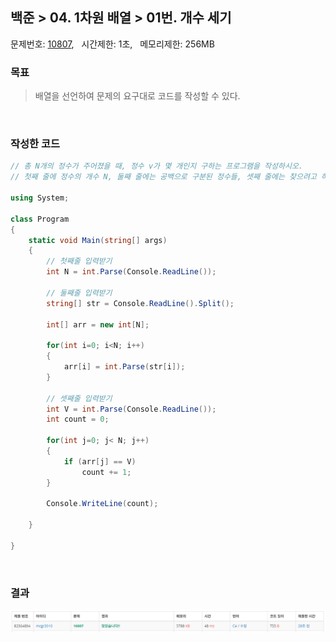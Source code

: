 
## 백준 > 04. 1차원 배열 > 01번. 개수 세기    
문제번호: [10807](https://www.acmicpc.net/problem/10807), &nbsp; 시간제한: 1초, &nbsp; 메모리제한: 256MB

### 목표     
> 배열을 선언하여 문제의 요구대로 코드를 작성할 수 있다.    

<br>

### 작성한 코드   

```cs
// 총 N개의 정수가 주어졌을 때, 정수 v가 몇 개인지 구하는 프로그램을 작성하시오.
// 첫째 줄에 정수의 개수 N, 둘째 줄에는 공백으로 구분된 정수들, 셋째 줄에는 찾으려고 하는 정수 v.

using System;

class Program
{
    static void Main(string[] args)
    {        
        // 첫째줄 입력받기
        int N = int.Parse(Console.ReadLine());

        // 둘째줄 입력받기
        string[] str = Console.ReadLine().Split();

        int[] arr = new int[N];

        for(int i=0; i<N; i++)
        {
            arr[i] = int.Parse(str[i]);
        }

        // 셋째줄 입력받기
        int V = int.Parse(Console.ReadLine());
        int count = 0;

        for(int j=0; j< N; j++)
        {
            if (arr[j] == V)
                count += 1;
        }

        Console.WriteLine(count);

    }
    
}
```

<br>

### 결과    

![04단계 01번문항 제출결과](00/result_01.png)